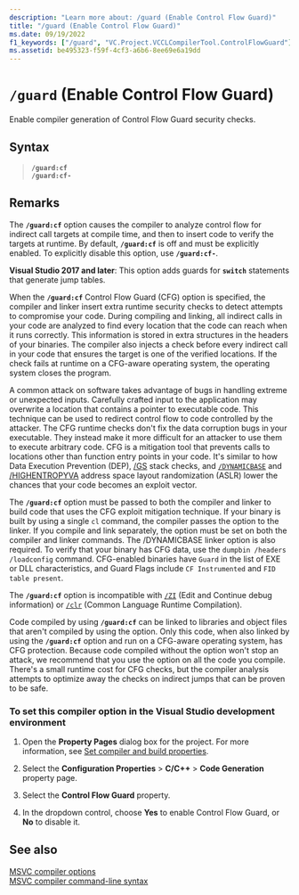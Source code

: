 ```yaml
---
description: "Learn more about: /guard (Enable Control Flow Guard)"
title: "/guard (Enable Control Flow Guard)"
ms.date: 09/19/2022
f1_keywords: ["/guard", "VC.Project.VCCLCompilerTool.ControlFlowGuard"]
ms.assetid: be495323-f59f-4cf3-a6b6-8ee69e6a19dd
---
```

# `/guard` (Enable Control Flow Guard)

Enable compiler generation of Control Flow Guard security checks.

## Syntax

> **`/guard:cf`**\
> **`/guard:cf-`**

## Remarks

The **`/guard:cf`** option causes the compiler to analyze control flow for indirect call targets at compile time, and then to insert code to verify the targets at runtime. By default, **`/guard:cf`** is off and must be explicitly enabled. To explicitly disable this option, use **`/guard:cf-`**.

**Visual Studio 2017 and later**: This option adds guards for **`switch`** statements that generate jump tables.

When the **`/guard:cf`** Control Flow Guard (CFG) option is specified, the compiler and linker insert extra runtime security checks to detect attempts to compromise your code. During compiling and linking, all indirect calls in your code are analyzed to find every location that the code can reach when it runs correctly. This information is stored in extra structures in the headers of your binaries. The compiler also injects a check before every indirect call in your code that ensures the target is one of the verified locations. If the check fails at runtime on a CFG-aware operating system, the operating system closes the program.

A common attack on software takes advantage of bugs in handling extreme or unexpected inputs. Carefully crafted input to the application may overwrite a location that contains a pointer to executable code. This technique can be used to redirect control flow to code controlled by the attacker. The CFG runtime checks don't fix the data corruption bugs in your executable. They instead make it more difficult for an attacker to use them to execute arbitrary code. CFG is a mitigation tool that prevents calls to locations other than function entry points in your code. It's similar to how Data Execution Prevention (DEP),  [/GS](gs-buffer-security-check.md) stack checks, and [`/DYNAMICBASE`](dynamicbase-use-address-space-layout-randomization.md) and [/HIGHENTROPYVA](highentropyva-support-64-bit-aslr.md) address space layout randomization (ASLR) lower the chances that your code becomes an exploit vector.

The **`/guard:cf`** option must be passed to both the compiler and linker to build code that uses the CFG exploit mitigation technique. If your binary is built by using a single `cl` command, the compiler passes the option to the linker. If you compile and link separately, the option must be set on both the compiler and linker commands. The /DYNAMICBASE linker option is also required. To verify that your binary has CFG data, use the `dumpbin /headers /loadconfig` command. CFG-enabled binaries have `Guard` in the list of EXE or DLL characteristics, and Guard Flags include `CF Instrumented` and `FID table present`.

The **`/guard:cf`** option is incompatible with [`/ZI`](z7-zi-zi-debug-information-format.md) (Edit and Continue debug information) or [`/clr`](clr-common-language-runtime-compilation.md) (Common Language Runtime Compilation).

Code compiled by using **`/guard:cf`** can be linked to libraries and object files that aren't compiled by using the option. Only this code, when also linked by using the **`/guard:cf`** option and run on a CFG-aware operating system, has CFG protection. Because code compiled without the option won't stop an attack, we recommend that you use the option on all the code you compile. There's a small runtime cost for CFG checks, but the compiler analysis attempts to optimize away the checks on indirect jumps that can be proven to be safe.

### To set this compiler option in the Visual Studio development environment

1. Open the **Property Pages** dialog box for the project. For more information, see [Set compiler and build properties](../working-with-project-properties.md).

1. Select the **Configuration Properties** > **C/C++** > **Code Generation** property page.

1. Select the **Control Flow Guard** property.

1. In the dropdown control, choose **Yes** to enable Control Flow Guard, or **No** to disable it.

## See also

[MSVC compiler options](compiler-options.md)\
[MSVC compiler command-line syntax](compiler-command-line-syntax.md)
